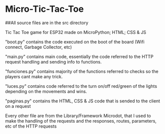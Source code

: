 # Micro-Tic-Tac-Toe
##All source files are in the src directory

Tic Tac Toe game for ESP32 made on MicroPython; HTML; CSS & JS

"boot.py" contains the code executed on the boot of the board (Wifi connect, Garbage Collector, etc)

"main.py" contains main code, essentially the code referred to the HTTP request handling and sending info to functions.

"funciones.py" contains majority of the functions referred to checks so the players cant make any trick.

"luces.py" contains code referred to the turn on/off red/green of the lights depending on the movements and wins.

"paginas.py" contains the HTML, CSS & JS code that is sended to the client on a request

Every other file are from the Library/Framework Microdot, that I used to make the handling of the requests and the responses, routes, parameters, etc of the HTTP requests
